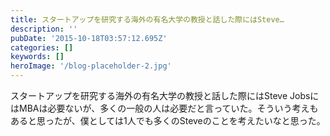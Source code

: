 ```yaml
---
title: スタートアップを研究する海外の有名大学の教授と話した際にはSteve…
description: ''
pubDate: '2015-10-18T03:57:12.695Z'
categories: []
keywords: []
heroImage: '/blog-placeholder-2.jpg'
---
```


スタートアップを研究する海外の有名大学の教授と話した際にはSteve JobsにはMBAは必要ないが、多くの一般の人は必要だと言っていた。そういう考えもあると思ったが、僕としては1人でも多くのSteveのことを考えたいなと思った。